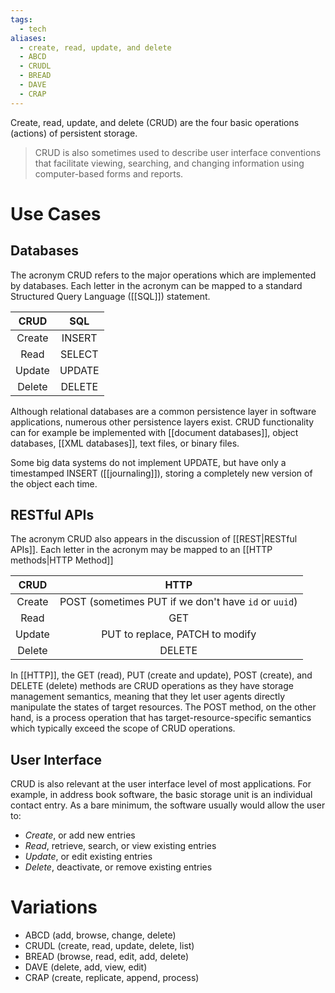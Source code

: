 ```yaml
---
tags:
  - tech
aliases:
  - create, read, update, and delete
  - ABCD
  - CRUDL
  - BREAD
  - DAVE
  - CRAP
---
```

Create, read, update, and delete (CRUD) are the four basic operations (actions) of persistent storage.
> CRUD is also sometimes used to describe user interface conventions that facilitate viewing, searching, and changing information using computer-based forms and reports.

# Use Cases
## Databases
The acronym CRUD refers to the major operations which are implemented by databases.
Each letter in the acronym can be mapped to a standard Structured Query Language ([[SQL]]) statement.

|  CRUD  |  SQL   |
| :----: | :----: |
| Create | INSERT |
|  Read  | SELECT |
| Update | UPDATE |
| Delete | DELETE |
Although relational databases are a common persistence layer in software applications, numerous other persistence layers exist. 
CRUD functionality can for example be implemented with [[document databases]], object databases, [[XML databases]], text files, or binary files.

Some big data systems do not implement UPDATE, but have only a timestamped INSERT ([[journaling]]), storing a completely new version of the object each time.

## RESTful APIs
The acronym CRUD also appears in the discussion of [[REST|RESTful APIs]].
Each letter in the acronym may be mapped to an [[HTTP methods|HTTP Method]]

|  CRUD  |                         HTTP                         |
| :----: | :--------------------------------------------------: |
| Create | POST (sometimes PUT if we don't have `id` or `uuid`) |
|  Read  |                         GET                          |
| Update |           PUT to replace, PATCH to modify            |
| Delete |                        DELETE                        |
In [[HTTP]], the GET (read), PUT (create and update), POST (create), and DELETE (delete) methods are CRUD operations as they have storage management semantics, meaning that they let user agents directly manipulate the states of target resources.
The POST method, on the other hand, is a process operation that has target-resource-specific semantics which typically exceed the scope of CRUD operations.

## User Interface
CRUD is also relevant at the user interface level of most applications.
For example, in address book software, the basic storage unit is an individual contact entry.
As a bare minimum, the software usually would allow the user to:
- _Create_, or add new entries
- _Read_, retrieve, search, or view existing entries
- _Update_, or edit existing entries
- _Delete_, deactivate, or remove existing entries

# Variations
- ABCD (add, browse, change, delete)
- CRUDL (create, read, update, delete, list)
- BREAD (browse, read, edit, add, delete)
- DAVE (delete, add, view, edit)
- CRAP (create, replicate, append, process)